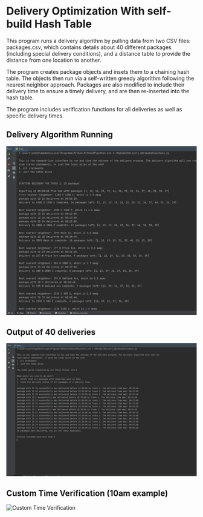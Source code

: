 # Delivery Optimization With self-build Hash Table

This program runs a delivery algorithm by pulling data from two CSV files: packages.csv, which contains details about 40 different packages (including special delivery 
conditions), and a distance table to provide the distance from one location to another.

The program creates package objects and insets them to a chaining hash table. The objects then run via a self-written greedy algorithm following the nearest neighbor approach.
Packages are also modified to include their delivery time to ensure a timely delivery, and are then re-inserted into the hash table.

The program includes verification functions for all deliveries as well as specific delivery times.

## Delivery Algorithm Running

![Algorithm Running](Screenshots/NN_Running.png?raw=true "Algorithm Running")




## Output of 40 deliveries

![40 Delivery Output](Screenshots/Miles_and_Deadline_Verification.png?raw=true "Delivery Output")




## Custom Time Verification (10am example)

![Custom Time Verification](Screenshots/All_packages_10am?raw=true "10am Verification")
